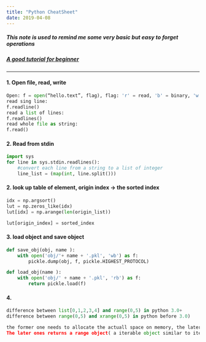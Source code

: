 ```yaml
---
title: "Python CheatSheet"
date: 2019-04-08
---
```

##### This note is used to remind me some very basic but easy to forget operations 
##### [A good tutorial for beginner](https://gist.github.com/SEKIRO-J/217f84929b37d40b827abbb1b6796342)
---------------------

#### 1. Open file, read, write
```Python
Open: f = open(“hello.text”, flag), flag: 'r' = read, 'b' = binary, 'w' = write
read sing line:
f.readline() 
read a list of lines:
f.readlines()
read whole file as string:
f.read()
```
#### 2.  Read from stdin
```Python
import sys
for line in sys.stdin.readlines():
	#convert each line from a string to a list of integer
	line_list = (map(int, line.split()))
```
#### 2.  look up table of element, origin index -> the sorted index
```Python
idx = np.argsort()
lut = np.zeros_like(idx)  
lut[idx] = np.arange(len(origin_list))

lut[origin_index] = sorted_index
```

#### 3. load object and save object
```Python
def save_obj(obj, name ):
    with open('obj/'+ name + '.pkl', 'wb') as f:
        pickle.dump(obj, f, pickle.HIGHEST_PROTOCOL)

def load_obj(name ):
    with open('obj/' + name + '.pkl', 'rb') as f:
        return pickle.load(f)
```

#### 4.  
```Python
difference between list[0,1,2,3,4] and range(0,5) in python 3.0+
difference between range(0,5) and xrange(0,5) in python before 3.0)

the former one needs to allocate the actuall space on memory, the later one doesn't have to.
The later ones returns a range object( a iterable object similar to iteratorbut allows random access), so allocate memory on demand.
```

<!--stackedit_data:
eyJoaXN0b3J5IjpbMTUxNTU4NDM4NywxMDY1OTgwNDU0LDE2Mj
U1NDAyMDIsMTE5MzUxOTM4MF19
-->